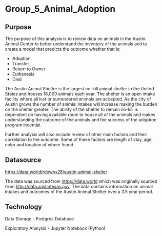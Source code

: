 # Group_5_Animal_Adoption

## Purpose

The purpose of this analysis is to review data on animals in the Austin Animal Center to better understand the inventory of the animals and to create a model that predicts the outcome whether that is:

- Adoption
- Transfer
- Return to Owner
- Euthanesia
- Died

The Austin Animal Shelter is the largest no-kill animal shelter in the United States and houses 18,000 animals each year.  The shelter is an open intake facility where all lost or surrendered animals are accepted.  As the city of Austin grows the number of animial intakes will increase making the burden on the shelter greater.  The ability of the shelter to remain no-kill is dependent on having available room to house all of the animals and makes understanding the outcome of the animals and the success of the adoption program incential.  

Further analysis will also include review of other main factors and their correlation to the outcome.  Some of these factors are length of stay, age, color and location of where found.

## Datasource
https://data.world/rdowns26/austin-animal-shelter

The data was sourced from https://data.world which was originally sourced from  http://data.austintexas.gov.  The data contains information on animal intakes and outcomes of the Austin Animal Shelter over a 3.5 year period.  

## Technology
Data Storage - Postgres Database

Exploratory Analysis - Jupyter Notebook (Python)
